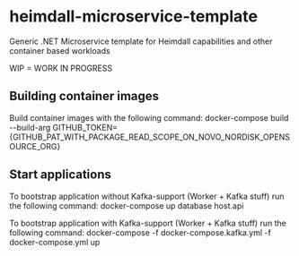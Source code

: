 # heimdall-microservice-template
Generic .NET Microservice template for Heimdall capabilities and other container based workloads

WIP = WORK IN PROGRESS

## Building container images
Build container images with the following command: docker-compose build --build-arg GITHUB_TOKEN={GITHUB_PAT_WITH_PACKAGE_READ_SCOPE_ON_NOVO_NORDISK_OPENSOURCE_ORG}

## Start applications
To bootstrap application without Kafka-support (Worker + Kafka stuff) run the following command: docker-compose up database host.api

To bootstrap application with Kafka-support (Worker + Kafka stuff) run the following command: docker-compose -f docker-compose.kafka.yml -f docker-compose.yml up